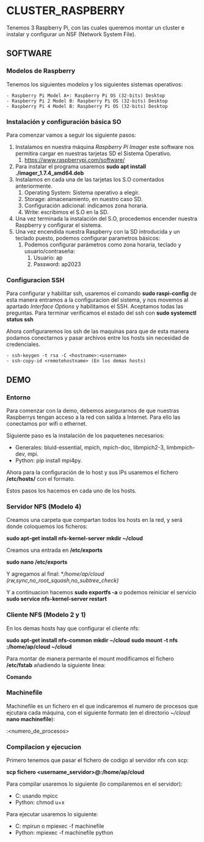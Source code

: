 # CLUSTER_RASPBERRY

Tenemos 3 Raspberry Pi, con las cuales queremos montar un cluster e instalar y configurar un NSF (Network System File).

## SOFTWARE

### Modelos de Raspberry

Tenemos los siguientes modelos y los siguientes sistemas operativos:

    - Raspberry Pi Model A+: Raspberry Pi OS (32-bits) Desktop
    - Raspberry Pi 2 Model B: Raspberry Pi OS (32-bits) Desktop
    - Raspberry Pi 4 Model B: Raspberry Pi OS (32-bits) Desktop

### Instalación y configuración básica SO

Para comenzar vamos a seguir los siguiente pasos:

1. Instalamos en nuestra máquina *Raspberry Pi Imager* este software nos permitira cargar en nuestras tarjetas SD el Sistema Operativo.
   1. <https://www.raspberrypi.com/software/>
2. Para instalar el programa usaremos **sudo apt install ./imager_1.7.4_amd64.deb**
3. Instalamos en cada una de las tarjetas los S.O comentados anteriormente.
   1. Operating System: Sistema operativo a elegir.
   2. Storage: almacenamiento, en nuestro caso SD.
   3. Configuración adicional: indicamos zona horaria.
   4. Write: escribimos el S.O en la SD.
4. Una vez terminada la instalación del S.O, procedemos encender nuestra Raspberry y configurar el sistema.
5. Una vez encendida nuestra Raspberry con la SD introducida y un teclado puesto, podemos configurar parametros básicos:
   1. Podemos configurar parámetros como zona horaria, teclado y usuario/contraseña:
      1. Usuario: ap
      2. Password: ap2023

### Configuracion SSH

Para configurar y habilitar ssh, usaremos el comando **sudo raspi-config** de esta manera entramos a la configuracion del sistema, y nos movemos al apartado *Interface Options* y habilitamos el SSH. Aceptamos todas las preguntas. Para terminar verificamos el estado del ssh con **sudo systemctl status ssh**

Ahora configuraremos los ssh de las maquinas para que de esta manera podamos conectarnos y pasar archivos entre los hosts sin necesidad de credenciales.

    - ssh-keygen -t rsa -C <hostname>:<username>
    - ssh-copy-id <remotehostname> (En los demas hosts)

## DEMO

### Entorno

Para comenzar con la demo, debemos asegurarnos de que nuestras Raspberrys tengan acceso a la red con salida a Internet. Para ello las conectamos por wifi o ethernet.

Siguiente paso es la instalación de los paquetenes necesarios:

- Generales: bluid-essential, mpich, mpich-doc, libmpich2-3, limbmpich-dev, mpi.
- Python: pip install mpi4py.

Ahora para la configuración de lo host y sus IPs usaremos el fichero **/etc/hosts/**  con el formato. <ip> <hostname>

Estos pasos los hacemos en cada uno de los hosts.

### Servidor NFS (Modelo 4)

Creamos una carpeta que compartan todos los hosts en la red, y será donde coloquemos los ficheros:

**sudo apt-get install nfs-kernel-server**
**mkdir ~/cloud**

Creamos una entrada en **/etc/exports**

**sudo nano /etc/exports**

Y agregamos al final:
**/home/ap/cloud *(rw,sync,no_root_squash,no_subtree_check)**

Y a continuacion hacemos **sudo exportfs -a** o podemos reiniciar el servicio **sudo service nfs-kernel-server restart**

### Cliente NFS (Modelo 2 y 1)

En los demas hosts hay que configurar el cliente nfs:

**sudo apt-get install nfs-common**
**mkdir ~/cloud**
**sudo mount -t nfs <serverhostname>:/home/ap/cloud ~/cloud**

Para montar de manera permante el mount modificamos el fichero **/etc/fstab** añadiendo la siguiente linea:

**Comando**

### Machinefile

Machinefile es un fichero en el que indicaremos el numero de procesos que ejcutara cada máquina, con el siguiente formato (en el directorio *~/cloud* **nano machinefile**):

<hostname>:<numero_de_procesos>

### Compilacion y ejecucion

Primero tenemos que pasar el fichero de codigo al servidor nfs con scp:

**scp fichero <username_servidor>@<serverhosts>:/home/ap/cloud**

Para compilar usaremos lo siguiente (lo compilaremos en el servidor):

- C: usando mpicc
- Python: chmod u+x

Para ejecutar usaremos lo siguiente:

- C: mpirun o mpiexec -f machinefile <ejecutable> 
- Python: mpiexec -f machinefile python <ejecutable>
